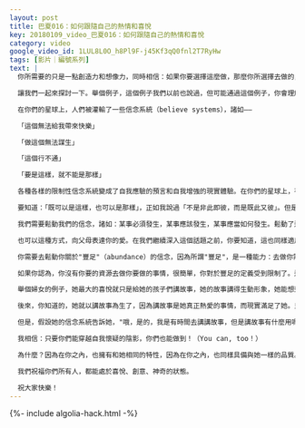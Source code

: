 ```yaml
---
layout: post
title: 巴夏016：如何跟隨自己的熱情和喜悅
key: 20180109_video_巴夏016：如何跟隨自己的熱情和喜悅
category: video
google_video_id: 1LUL8L0O_h8Pl9F-j45Kf3qQ0fnl2T7RyHw
tags: [影片｜編號系列]
text: |
  你所需要的只是一點創造力和想像力，同時相信：如果你要選擇這麼做，那麼你所選擇去做的，恰恰正是你需要去做的。

  讓我們一起來探討一下。舉個例子，這個例子我們以前也說過，但可能通過這個例子，你會理解：念頭的轉化，如何被應用到你的現實環境中。

  在你們的星球上，人們被灌輸了一些信念系統（believe systems），諸如——

  「這個無法給我帶來快樂」

  「做這個無法謀生」

  「這個行不通」

  「要是這樣，就不能是那樣」

  各種各樣的限制性信念系統變成了自我應驗的預言和自我增強的現實體驗。在你們的星球上，有些人有不同看待事物的方式，有不同的關於「什麼可能、什麼不可能」的信念系統，他們不會經歷那些限制，他們的現實也反映和強化了他們的信念系統。

  要知道：「既可以是這樣，也可以是那樣」，正如我說過「不是非此即彼，而是既此又彼」。但是，限制性的想像力和限制性的定義，常常讓人們相信：如果不按某種特定方式，某事就不可能發生。

  我們需要鬆動我們的信念，諸如：某事必須發生，某事應該發生，某事應當如何發生。鬆動了這些信念，反而會讓你能真正去經驗事情將如何發生。但它可能不是以你所期待的方式發生，也可能不是以你所被教予去相信的方式來發生。你需要真正擴展你的觀念，讓你的觀念能接受其它的方式、始料未及的方式，和基於喜悅而產生的創造性方式。

  也可以這種方式，向父母表達你的愛。在我們繼續深入這個話題之前，你要知道，這也同樣適用於孝順你的父母親。如果你願意在現實生活中擴展自己對於「可能性」的定義，而不是固守一種非常侷限型的觀點：「事情就得這麼辦，這是義務」，那麼即便是在孝順父母親的事情上也如此，你同樣可以採用一種非常不同的、卻又令你更熱情和喜悅的方式去做。受你吸引而來的人、事、境況，都會支持和幫助你。這樣的行事方式仍然代表了你的愛，你的孝順，但你不需要全都親自去做，你也不需要設定你需要經過X、Y及Z的步驟，它才能發生。

  你需要去鬆動你關於"豐足"（abundance）的信念，因為所謂"豐足"，是一種能力：去做你需要做的事，在你需要做這件事的時候（to do what you need to do when you need to do it）。就是這樣，就只是這樣。豐足的定義就是如此而已。

  如果你認為，你沒有你要的資源去做你要做的事情，很簡單，你對於豐足的定義受到限制了。這個限制性的信念，會令你在生活中經驗到限制。

  舉個婦女的例子，她最大的喜悅就只是給她的孩子們講故事，她的故事講得生動形象，她能想到的最讓她興奮的事情就是這個，於是她就異常投入地去做了。由於做這件事情讓她非常喜悅，於是她為此傾盡所有。她給孩子們講述的故事，極其生動和栩栩如生，具有豐富的想像力和創造性，於是她的孩子們就邀請了他們的朋友一起來聽媽媽講故事，並都被深深吸引住了。這些故事情節令他們如此著迷、他們深深地被吸引住了，然後孩子們就開始邀請他們的父母來聽這些故事，接著父母們也被這些精彩動人的故事敘述迷住了。漸漸地，為了請她來家裡給他們講故事，父母們開始付錢給她，只是講故事哦。

  後來，你知道的，她就以講故事為生了，因為講故事是她真正熱愛的事情，而現實滿足了她。只靠著講故事，她擁有了完全獨立生活的能力。

  但是，假設她的信念系統告訴她，"哦，是的，我是有時間去講講故事，但是講故事有什麼用呢？講故事怎麼能幫到我的生活呢？如果我整天呆在家裡，我還怎麼去做事情呢？"假設，她這樣想的話，她就不會變得這麼有能力去做上面這些事情了。好在她沒這麼去想，也沒這麼去信。她甚至不去考慮還有其它的想法，她只是去做能令自己興奮的事情，隨時隨地只要她能做。她讓自己的喜悅和興奮引領她發掘自己的潛力，她只是簡單地讓自己興奮和喜悅，於是她將機遇、將支持，將豐盛，將她所需要所有資源帶給了自己。

  我相信：只要你們能穿越自我懷疑的陰影，你們也能做到！（You can, too！）

  為什麼？因為在你之內，也擁有和她相同的特性，因為在你之內，也同樣具備與她一樣的品質。

  我們祝福你們所有人，都能處於喜悅、創意、神奇的狀態。

  祝大家快樂！
---
```


{%- include algolia-hack.html -%}

